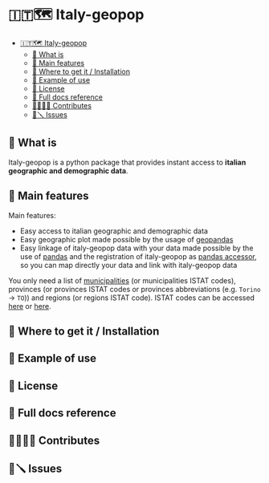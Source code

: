 # 🇮🇹🗺️ Italy-geopop

- [🇮🇹🗺️ Italy-geopop](#️-italy-geopop)
  - [🧐 What is](#-what-is)
  - [🏅 Main features](#-main-features)
  - [🏪 Where to get it / Installation](#-where-to-get-it--installation)
  - [🔌 Example of use](#-example-of-use)
  - [📖 License](#-license)
  - [🔎 Full docs reference](#-full-docs-reference)
  - [👩‍💻🧑‍💻 Contributes](#-contributes)
  - [🐛🪛 Issues](#-issues)

## 🧐 What is

Italy-geopop is a python package that provides instant access to **italian geographic and demographic data**.

## 🏅 Main features

Main features:

- Easy access to italian geographic and demographic data
- Easy geographic plot made possible by the usage of [geopandas](https://geopandas.org/en/stable/)
- Easy linkage of italy-geopop data with your data made possible by the use of [pandas](https://pandas.pydata.org/) and the registration of italy-geopop as [pandas accessor](https://pandas.pydata.org/docs/development/extending.html), so you can map directly your data and link with italy-geopop data

You only need a list of [municipalities](https://en.wikipedia.org/wiki/List_of_municipalities_of_Italy) (or municipalities ISTAT codes), provinces (or provinces ISTAT codes or provinces abbreviations (e.g. `Torino` -> `TO`)) and regions (or regions ISTAT code).
ISTAT codes can be accessed [here](https://it.wikipedia.org/wiki/Codice_ISTAT) or [here](https://dait.interno.gov.it/territorio-e-autonomie-locali/sut/elenco_codici_comuni.php).

## 🏪 Where to get it / Installation

## 🔌 Example of use

## 📖 License

## 🔎 Full docs reference

## 👩‍💻🧑‍💻 Contributes

## 🐛🪛 Issues
